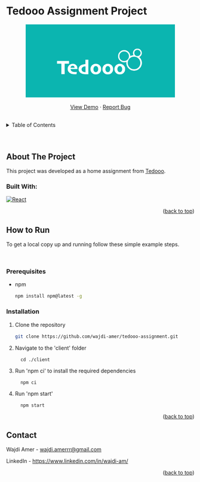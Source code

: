 # Tedooo Assignment Project
<div align="center">
    <a href='https://www.tedooo.com/'><img src="./client/src/images/tedooo-banner.png" alt="Tedooo Banner" width='400px'></a>

  <p align="center">
    <a href="https://github.com/wajdi-amer/tedooo-assignment">View Demo</a>
    ·
    <a href="https://github.com/wajdi-amer/tedooo-assignment/issues">Report Bug</a>
  </p>
</div>

</br>

<details>
  <summary>Table of Contents</summary>
  <ol>
    <li>
      <a href="#about-the-project">About The Project</a>
      <ul>
        <li><a href="#built-with">Built With</a></li>
      </ul>
    </li>
    <li>
      <a href="#how-to-run">How to Run</a>
      <ul>
        <li><a href="#prerequisites">Prerequisites</a></li>
        <li><a href="#installation">Installation</a></li>
      </ul>
    </li>
    <li><a href="#contact">Contact</a></li>
  </ol>
</details>

</br>
</br>

## About The Project
This project was developed as a home assignment from <a href='https://www.tedooo.com/'>Tedooo</a>.
</br>

### Built With:
[![React][React.js]][React-url]


<p align="right">(<a href="#readme-top">back to top</a>)</p>


## How to Run

To get a local copy up and running follow these simple example steps.

<br/>

### Prerequisites

* npm
  ```sh
  npm install npm@latest -g
  ```

### Installation

1. Clone the repository

   ```sh
   git clone https://github.com/wajdi-amer/tedooo-assignment.git
   ```

2. Navigate to the 'client' folder
   ```
     cd ./client
   ```
3. Run 'npm ci' to install the required dependencies

   ```
     npm ci
   ```
4. Run 'npm start'

   ```
     npm start
   ```

<p align="right">(<a href="#readme-top">back to top</a>)</p>

## Contact

Wajdi Amer - wajdi.amerrr@gmail.com

LinkedIn - https://www.linkedin.com/in/wajdi-am/


<p align="right">(<a href="#readme-top">back to top</a>)</p>


[React.js]: https://img.shields.io/badge/React-20232A?style=for-the-badge&logo=react&logoColor=61DAFB
[React-url]: https://reactjs.org/
